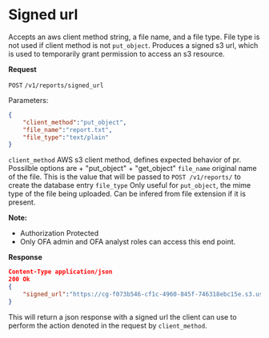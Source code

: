 # Signed url

Accepts an aws client method string, a file name, and a file type. File type is not used if client method is not `put_object`. 
Produces a signed s3 url, which is used to temporarily grant permission to access an s3 resource.

**Request**

`POST` `/v1/reports/signed_url`

Parameters:
```json
{
    "client_method":"put_object",
    "file_name":"report.txt",
    "file_type":"text/plain"
}
```

`client_method` AWS s3 client method, defines expected behavior of pr. 
    Possilble options are 
    + "put_object"
    + "get_object"
`file_name` original name of the file. This is the value that will be passed to `POST /v1/reports/` to create
    the database entry
`file_type` Only useful for `put_object`, the mime type of the file being uploaded. 
    Can be infered from file extension if it is present.

**Note:**

- Authorization Protected 
- Only OFA admin and OFA analyst roles can access this end point.

**Response**

```json
Content-Type application/json
200 Ok
{
    "signed_url":"https://cg-f073b546-cf1c-4960-845f-746318ebc15e.s3.us-gov-west-1.amazonaws.com/28b98dc2-80ec-11eb-9439-0242ac130002?AWSAccessKeyId=AKIAR7FXZINYNGDGPPZ5&Signature=6pAg9%2BwoCfOH%2FlAIlUYu1OksFV8%3D&content-type=text&Expires=1615305483"
}
```

This will return a json response with a signed url the client can use to perform the 
action denoted in the request by `client_method`.
